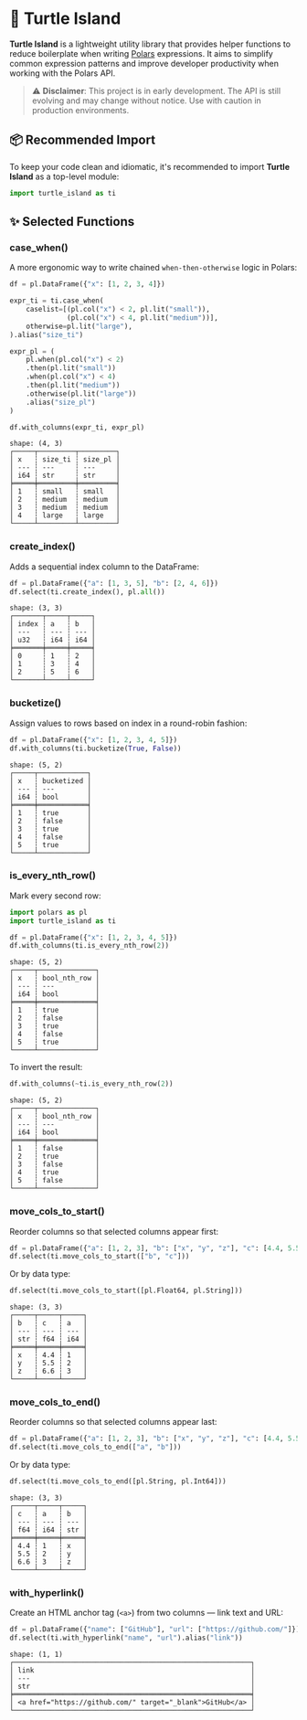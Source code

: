 # 🐢 Turtle Island
**Turtle Island** is a lightweight utility library that provides helper functions to reduce boilerplate when writing [Polars](https://pola.rs) expressions. It aims to simplify common expression patterns and improve developer productivity when working with the Polars API.

> ⚠️ **Disclaimer**: This project is in early development. The API is still evolving and may change without notice. Use with caution in production environments.


## 📦 Recommended Import
To keep your code clean and idiomatic, it's recommended to import **Turtle Island** as a top-level module:

```python
import turtle_island as ti
```

## ✨ Selected Functions

### case_when()
A more ergonomic way to write chained `when-then-otherwise` logic in Polars:
```python
df = pl.DataFrame({"x": [1, 2, 3, 4]})

expr_ti = ti.case_when(
    caselist=[(pl.col("x") < 2, pl.lit("small")),
              (pl.col("x") < 4, pl.lit("medium"))],
    otherwise=pl.lit("large"),
).alias("size_ti")

expr_pl = (
    pl.when(pl.col("x") < 2)
    .then(pl.lit("small"))
    .when(pl.col("x") < 4)
    .then(pl.lit("medium"))
    .otherwise(pl.lit("large"))
    .alias("size_pl")
)

df.with_columns(expr_ti, expr_pl)
```
```
shape: (4, 3)
┌─────┬─────────┬─────────┐
│ x   ┆ size_ti ┆ size_pl │
│ --- ┆ ---     ┆ ---     │
│ i64 ┆ str     ┆ str     │
╞═════╪═════════╪═════════╡
│ 1   ┆ small   ┆ small   │
│ 2   ┆ medium  ┆ medium  │
│ 3   ┆ medium  ┆ medium  │
│ 4   ┆ large   ┆ large   │
└─────┴─────────┴─────────┘
```

### create_index()
Adds a sequential index column to the DataFrame:
```python
df = pl.DataFrame({"a": [1, 3, 5], "b": [2, 4, 6]})
df.select(ti.create_index(), pl.all())
```
```
shape: (3, 3)
┌───────┬─────┬─────┐
│ index ┆ a   ┆ b   │
│ ---   ┆ --- ┆ --- │
│ u32   ┆ i64 ┆ i64 │
╞═══════╪═════╪═════╡
│ 0     ┆ 1   ┆ 2   │
│ 1     ┆ 3   ┆ 4   │
│ 2     ┆ 5   ┆ 6   │
└───────┴─────┴─────┘
```

### bucketize()
Assign values to rows based on index in a round-robin fashion:
```python
df = pl.DataFrame({"x": [1, 2, 3, 4, 5]})
df.with_columns(ti.bucketize(True, False))
```
```
shape: (5, 2)
┌─────┬────────────┐
│ x   ┆ bucketized │
│ --- ┆ ---        │
│ i64 ┆ bool       │
╞═════╪════════════╡
│ 1   ┆ true       │
│ 2   ┆ false      │
│ 3   ┆ true       │
│ 4   ┆ false      │
│ 5   ┆ true       │
└─────┴────────────┘
```

### is_every_nth_row()
Mark every second row:
```python
import polars as pl
import turtle_island as ti

df = pl.DataFrame({"x": [1, 2, 3, 4, 5]})
df.with_columns(ti.is_every_nth_row(2))
```
```
shape: (5, 2)
┌─────┬──────────────┐
│ x   ┆ bool_nth_row │
│ --- ┆ ---          │
│ i64 ┆ bool         │
╞═════╪══════════════╡
│ 1   ┆ true         │
│ 2   ┆ false        │
│ 3   ┆ true         │
│ 4   ┆ false        │
│ 5   ┆ true         │
└─────┴──────────────┘
```
To invert the result:
```python
df.with_columns(~ti.is_every_nth_row(2))
```
```
shape: (5, 2)
┌─────┬──────────────┐
│ x   ┆ bool_nth_row │
│ --- ┆ ---          │
│ i64 ┆ bool         │
╞═════╪══════════════╡
│ 1   ┆ false        │
│ 2   ┆ true         │
│ 3   ┆ false        │
│ 4   ┆ true         │
│ 5   ┆ false        │
└─────┴──────────────┘
```

### move_cols_to_start()
Reorder columns so that selected columns appear first:
```python
df = pl.DataFrame({"a": [1, 2, 3], "b": ["x", "y", "z"], "c": [4.4, 5.5, 6.6]})
df.select(ti.move_cols_to_start(["b", "c"]))
```
Or by data type:
```python
df.select(ti.move_cols_to_start([pl.Float64, pl.String]))
```
```
shape: (3, 3)
┌─────┬─────┬─────┐
│ b   ┆ c   ┆ a   │
│ --- ┆ --- ┆ --- │
│ str ┆ f64 ┆ i64 │
╞═════╪═════╪═════╡
│ x   ┆ 4.4 ┆ 1   │
│ y   ┆ 5.5 ┆ 2   │
│ z   ┆ 6.6 ┆ 3   │
└─────┴─────┴─────┘
```
### move_cols_to_end()
Reorder columns so that selected columns appear last:
```python
df = pl.DataFrame({"a": [1, 2, 3], "b": ["x", "y", "z"], "c": [4.4, 5.5, 6.6]})
df.select(ti.move_cols_to_end(["a", "b"]))
```
Or by data type:
```python
df.select(ti.move_cols_to_end([pl.String, pl.Int64]))
```
```
shape: (3, 3)
┌─────┬─────┬─────┐
│ c   ┆ a   ┆ b   │
│ --- ┆ --- ┆ --- │
│ f64 ┆ i64 ┆ str │
╞═════╪═════╪═════╡
│ 4.4 ┆ 1   ┆ x   │
│ 5.5 ┆ 2   ┆ y   │
│ 6.6 ┆ 3   ┆ z   │
└─────┴─────┴─────┘
```

### with_hyperlink()
Create an HTML anchor tag (`<a>`) from two columns — link text and URL:
```python
df = pl.DataFrame({"name": ["GitHub"], "url": ["https://github.com/"]})
df.select(ti.with_hyperlink("name", "url").alias("link"))
```
```
shape: (1, 1)
┌──────────────────────────────────────────────────────────┐
│ link                                                     │
│ ---                                                      │
│ str                                                      │
╞══════════════════════════════════════════════════════════╡
│ <a href="https://github.com/" target="_blank">GitHub</a> │
└──────────────────────────────────────────────────────────┘
```
